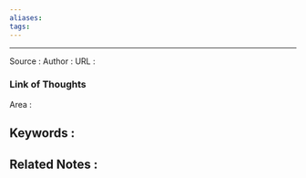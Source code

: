 ```yaml
---
aliases: 
tags:
---
```



---


Source :
Author : 
URL :



### Link of Thoughts
Area :

Keywords :
- 

Related Notes : 
- 